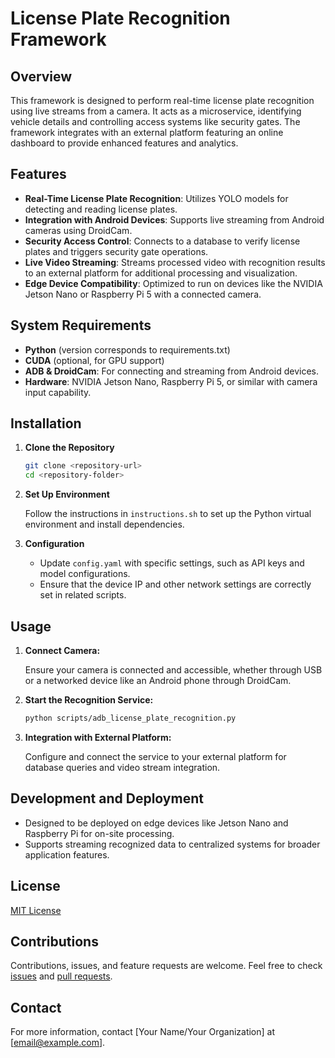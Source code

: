# License Plate Recognition Framework

## Overview
This framework is designed to perform real-time license plate recognition using live streams from a camera. It acts as a microservice, identifying vehicle details and controlling access systems like security gates. The framework integrates with an external platform featuring an online dashboard to provide enhanced features and analytics.

## Features
- **Real-Time License Plate Recognition**: Utilizes YOLO models for detecting and reading license plates.
- **Integration with Android Devices**: Supports live streaming from Android cameras using DroidCam.
- **Security Access Control**: Connects to a database to verify license plates and triggers security gate operations.
- **Live Video Streaming**: Streams processed video with recognition results to an external platform for additional processing and visualization.
- **Edge Device Compatibility**: Optimized to run on devices like the NVIDIA Jetson Nano or Raspberry Pi 5 with a connected camera.

## System Requirements
- **Python** (version corresponds to requirements.txt)
- **CUDA** (optional, for GPU support)
- **ADB & DroidCam**: For connecting and streaming from Android devices.
- **Hardware**: NVIDIA Jetson Nano, Raspberry Pi 5, or similar with camera input capability.

## Installation

1. **Clone the Repository**

   ```bash
   git clone <repository-url>
   cd <repository-folder>
   ```

2. **Set Up Environment**
   
   Follow the instructions in `instructions.sh` to set up the Python virtual environment and install dependencies.

3. **Configuration**
   
   - Update `config.yaml` with specific settings, such as API keys and model configurations.
   - Ensure that the device IP and other network settings are correctly set in related scripts.

## Usage

1. **Connect Camera:** 
   
   Ensure your camera is connected and accessible, whether through USB or a networked device like an Android phone through DroidCam.

2. **Start the Recognition Service:**

   ```bash
   python scripts/adb_license_plate_recognition.py
   ```

3. **Integration with External Platform:**

   Configure and connect the service to your external platform for database queries and video stream integration.

## Development and Deployment

- Designed to be deployed on edge devices like Jetson Nano and Raspberry Pi for on-site processing.
- Supports streaming recognized data to centralized systems for broader application features.

## License
[MIT License](LICENSE)

## Contributions
Contributions, issues, and feature requests are welcome. Feel free to check [issues](https://github.com/your-repo/issues) and [pull requests](https://github.com/your-repo/pulls).

## Contact
For more information, contact [Your Name/Your Organization] at [email@example.com].